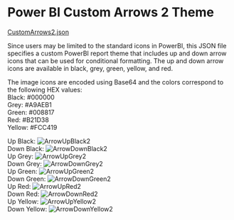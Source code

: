 # Power BI Custom Arrows 2 Theme

[CustomArrows2.json](https://github.com/epanal/PowerBI/blob/main/JSON_Themes/Icons_CustomArrows2.json)

Since users may be limited to the standard icons in PowerBI, this JSON file specifies a custom PowerBI report theme that includes up and down arrow icons that can be used for conditional formatting. The up and down arrow icons are available in black, grey, green, yellow, and red.

The image icons are encoded using Base64 and the colors correspond to the following HEX values:\
Black: #000000\
Grey: #A9AEB1\
Green: #008817\
Red: #B21D38\
Yellow: #FCC419

Up Black: ![ArrowUpBlack2](https://github.com/epanal/PowerBI/assets/25993147/7ea60623-0668-442a-a8bc-7fa1f86ff4d0)\
Down Black: ![ArrowDownBlack2](https://github.com/epanal/PowerBI/assets/25993147/159e9b82-1d38-45a1-ab82-42e451dc92ce)\
Up Grey: ![ArrowUpGrey2](https://github.com/epanal/PowerBI/assets/25993147/6d445682-4650-4e6f-b183-4a45dd33a25a)\
Down Grey: ![ArrowDownGrey2](https://github.com/epanal/PowerBI/assets/25993147/9c42a600-58f7-461c-b506-d983f90c0e51)\
Up Green: ![ArrowUpGreen2](https://github.com/epanal/PowerBI/assets/25993147/b2aac502-6e45-4810-b9cf-7d9c2df2012d)\
Down Green: ![ArrowDownGreen2](https://github.com/epanal/PowerBI/assets/25993147/4da9cb5d-9945-4775-8bb1-f194b9a676c8)\
Up Red: ![ArrowUpRed2](https://github.com/epanal/PowerBI/assets/25993147/edecb4fa-a40d-4965-9c97-3ee674f13ba8)\
Down Red: ![ArrowDownRed2](https://github.com/epanal/PowerBI/assets/25993147/080a316f-6d21-4668-85df-5950bedb057b)\
Up Yellow: ![ArrowUpYellow2](https://github.com/epanal/PowerBI/assets/25993147/aa205d41-804c-4be7-8d31-7bdf372d7e85)\
Down Yellow: ![ArrowDownYellow2](https://github.com/epanal/PowerBI/assets/25993147/e96214f9-8041-4f2a-8203-a6f21d32bc2a)



